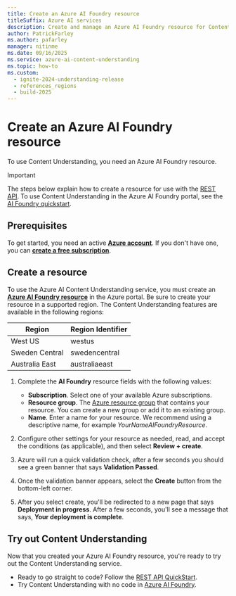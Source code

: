 ```yaml
---
title: Create an Azure AI Foundry resource
titleSuffix: Azure AI services
description: Create and manage an Azure AI Foundry resource for Content Understanding operations
author: PatrickFarley 
ms.author: pafarley
manager: nitinme
ms.date: 09/16/2025
ms.service: azure-ai-content-understanding
ms.topic: how-to
ms.custom:
  - ignite-2024-understanding-release
  - references_regions
  - build-2025
---
```


# Create an Azure AI Foundry resource

To use Content Understanding, you need an Azure AI Foundry resource.

> [!IMPORTANT]
> The steps below explain how to create a resource for use with the [REST API](../quickstart/use-rest-api.md). To use Content Understanding in the Azure AI Foundry portal, see the [AI Foundry quickstart](../quickstart/use-ai-foundry.md).


## Prerequisites

To get started, you need an active [**Azure account**](https://azure.microsoft.com/free/cognitive-services/). If you don't have one, you can [**create a free subscription**](https://azure.microsoft.com/free/).

## Create a resource

To use the Azure AI Content Understanding service, you must create an [**Azure AI Foundry resource**](https://portal.azure.com/#create/Microsoft.CognitiveServicesAIFoundry) in the Azure portal. Be sure to create your resource in a supported region. The Content Understanding features are available in the following regions:

| Region | Region Identifier |
| --- | --- |
| West US | westus |
| Sweden Central | swedencentral |
| Australia East | australiaeast |

1. Complete the **AI Foundry** resource fields with the following values:

    * **Subscription**. Select one of your available Azure subscriptions.
    * **Resource group**. The [Azure resource group](/azure/cloud-adoption-framework/govern/resource-consistency/resource-access-management#what-is-an-azure-resource-group) that contains your resource. You can create a new group or add it to an existing group.
    * **Name**. Enter a name for your resource. We recommend using a descriptive name, for example *YourNameAIFoundryResource*.

1. Configure other settings for your resource as needed, read, and accept the conditions (as applicable), and then select **Review + create**.

1. Azure will run a quick validation check, after a few seconds you should see a green banner that says **Validation Passed**.

1. Once the validation banner appears, select the **Create** button from the bottom-left corner.

1. After you select create, you'll be redirected to a new page that says **Deployment in progress**. After a few seconds, you'll see a message that says, **Your deployment is complete**.
 

## Try out Content Understanding

Now that you created your Azure AI Foundry resource, you're ready to try out the Content Understanding service.

* Ready to go straight to code? Follow the [REST API QuickStart](../quickstart/use-rest-api.md).
* Try Content Understanding with no code in [Azure AI Foundry](https://ai.azure.com/explore/aiservices/vision/contentunderstanding).
